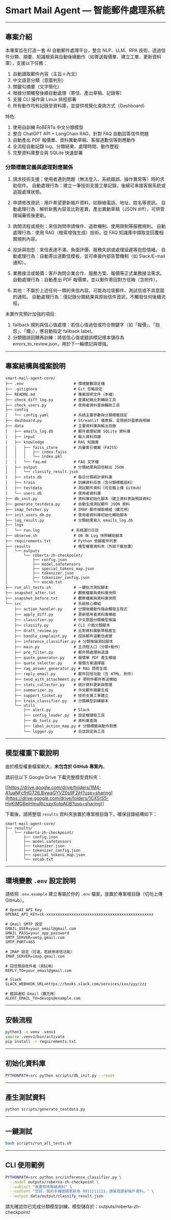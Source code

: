 # Smart Mail Agent — 智能郵件處理系統

---

## 專案介紹

本專案旨在打造一套 AI 自動郵件處理平台，整合 NLP、LLM、RPA 技術，透過信件分類、摘要、知識檢索與自動後續動作（如寄送報價單、建立工單、更新資料庫），支援以下任務：
1. 自動讀取郵件內容（主旨＋內文）
2. 中文語意分類（意圖判別）
3. 關鍵句摘要（文字簡化）
4. 根據分類觸發後續自動處理（寄信、產出草稿、記錄等）
5. 支援 CLI 操作與 Linux 排程部署
6. 所有動作均有記錄至資料庫，並提供視覺化查詢方式（Dashboard）

特色:
1. 使用自訓練 RoBERTa 中文分類模型
2. 整合 ChatGPT API + LangChain RAG，針對 FAQ 自動回答信件問題
3. 自動產出 PDF 報價單、資料異動草稿、客服道歉信等對應動作
4. 全流程自動記錄 log、分類結果、處理時間、動作歷程
5. 完整資料庫整合與 SQLite 快速部署

### 分類標籤定義與處理對應關係

1. 請求技術支援：使用者遇到問題（無法登入、系統錯誤、操作異常等）時的求助信件。
自動處理行為：建立一筆技術支援工單記錄，後續可串接客服系統或追蹤處理狀態。

2. 申請修改資訊：用戶希望更新帳戶資料，如聯絡電話、地址、姓名等資訊。
自動處理行為：解析新舊內容並比對差異，產出異動草稿（JSON diff），可供管理端審核後更新。

3. 詢問流程或規則：來信詢問申請條件、退款機制、使用限制等服務規則。
自動處理行為：使用 RAG（檢索增強生成）技術，從 FAQ 知識庫中擷取並回覆相關規則內容。

4. 投訴與抱怨：來信表達不滿、負面評價、服務失誤或處理延遲等抱怨情緒。
自動處理行為：自動寄出道歉信模板，並可串接內部告警機制（如 Slack/E-mail 通知）。

5. 業務接洽或報價：客戶詢問企業合作、服務方案、報價等正式業務接洽需求。
自動處理行為：自動產出 PDF 報價單，並以郵件寄回對方信箱（含附件）。

6. 其他：不屬於上述任何一類的來信內容，可能為垃圾郵件、測試信或不具意圖的通知。
自動處理行為：僅記錄分類結果與原始信件資訊，不觸發任何後續流程。

未實作完預計加強的項目:
1. fallback 規則與信心值處理：若信心值過低或符合關鍵字（如「報價」、「抱怨」、「爛」），應自動指定 fallback label。
2. 分類錯誤回饋再訓練：將低信心值或錯誤標記樣本儲存為 errors_to_review.json，用於下一輪標記與增強。

---

## 專案結構與檔案說明
```
smart-mail-agent-core/
├── .env                      # 環境變數設定檔
├── .gitignore                # Git 忽略設定
├── README.md                 # 專案說明文件（本檔）
├── check_diff_log.py         # 差異紀錄比對輔助工具
├── check_users.py            # 使用者資料查詢輔助工具
├── config
│   └── config.yaml           # 系統主要參數與分類標籤設定
├── dashboard.py              # Streamlit 儀表板，呈現統計圖表與明細
├── data                      # 主要資料庫與輸出目錄
│   ├── emails_log.db         # 郵件處理紀錄 SQLite 資料庫
│   ├── input                 # 輸入資料目錄
│   ├── knowledge             # RAG 知識庫
│   │   ├── faiss_store       # 向量索引檔案（FAISS）
│   │   │   ├── index.faiss
│   │   │   └── index.pkl
│   │   └── faq.md            # FAQ 文字檔
│   ├── output                # 分類結果與回信輸出 JSON
│   │   └── classify_result.json
│   ├── stats.db              # 每日分類統計資料庫
│   ├── train                 # 訓練資料存放（含分類標籤語料）
│   ├── testdata              # 測試郵件資料（可忽略上傳 GitHub）
│   └── users.db              # 使用者資料庫
├── db_init.py                # 資料庫初始化腳本（建立資料表與預設資料）
├── generate_testdata.py      # 自動生成測試郵件 JSON 資料
├── imap_fetcher.py           # IMAP 郵件擷取模組（擴充用）
├── init_users_db.py          # 使用者資料庫初始化輔助腳本
├── log_result.py             # 分類結果寫入 emails_log.db
├── logs
│   └── run.log              # 系統運行日誌
├── observe.sh                # DB 與 Log 快照輔助腳本
├── requirements.txt          # Python 依賴套件列表
├── results                   # 模型權重資料夾（外部下載放置）
│   └── outputs
│       └── roberta-zh-checkpoint/
│           ├── config.json
│           ├── model.safetensors
│           ├── special_tokens_map.json
│           ├── tokenizer.json
│           ├── tokenizer_config.json
│           └── vocab.txt
├── run_all_tests.sh          # 一鍵批次測試腳本
├── snapshot_after.txt        # 觀察檔案與資料庫快照
├── snapshot_before.txt       # 觀察檔案與資料庫快照
└── src                       # 系統核心模組
    ├── action_handler.py     # 分類後續動作路由觸發主程式
    ├── apply_diff.py         # 更新使用者資料庫模組
    ├── classifier.py         # 中文意圖分類模型推論
    ├── classify.py           # CLI 介面分類腳本
    ├── draft_review.py       # 比對資料異動草稿產生
    ├── handle_complaint.py   # 投訴郵件道歉信處理
    ├── inference_classifier.py # 分類推論測試腳本
    ├── main.py               # 主流程入口（分類+動作）
    ├── pre_filter.py         # 郵件預處理與過濾
    ├── quote_generator.py    # 報價單 PDF 產生模組
    ├── quote_selector.py     # 報價方案選擇器
    ├── rag_answer_generator.py # RAG 問答生成
    ├── reply_email.py        # 郵件回信功能（含 HTML、附件）
    ├── send_with_attachment.py # 帶附件郵件寄送模組
    ├── stats_collector.py    # 統計資料更新與管理
    ├── summarizer.py         # 中文郵件摘要生成
    ├── support_ticket.py     # 技術支援工單建立
    ├── train_classifier.py   # 分類模型訓練腳本
    └── utils
        ├── alert.py          # Slack
        ├── config_loader.py  # 設定檔讀取工具
        ├── db_tools.py       # 資料庫查詢
        ├── label_action_map.py # 分類標籤與動作對應
        └── logger.py         # 日誌設定與工具
```
---

## 模型權重下載說明

由於模型權重檔案較大，**未包含於 GitHub 專案內**。

請前往以下 Google Drive 下載完整模型資料夾：

[[https://drive.google.com/drive/folders/1M4-A1uaNFcfHG72tLBvwaGYVZ0s9F2jH?usp=sharing](https://drive.google.com/drive/folders/1CX5rS5-HvKiMGBeiHmuRtcszyXotpAGB?usp=sharing)]

下載後，請將整個 `results` 資料夾放置於專案根目錄下，確保目錄結構如下：

```
smart-mail-agent-core/
├── results/
│   └── roberta-zh-checkpoint/
│       ├── config.json
│       ├── model.safetensors
│       ├── tokenizer.json
│       ├── tokenizer_config.json
│       ├── special_tokens_map.json
│       └── vocab.txt
```

---

## 環境變數 `.env` 設定說明

請依照 `.env.example` 建立專屬於你的 `.env` 檔案，放置於專案根目錄（切勿上傳 GitHub）。

```dotenv
# OpenAI API Key
OPENAI_API_KEY=sk-xxxxxxxxxxxxxxxxxxxxxxxxxxxxxxxxxxxxxxxxxxxxxxx

# Gmail SMTP 設定
GMAIL_USER=your_email@gmail.com
GMAIL_PASS=your_app_password
SMTP_SERVER=smtp.gmail.com
SMTP_PORT=465

# IMAP 設定（可選，若啟用收信功能）
IMAP_SERVER=imap.gmail.com

# 回信預設收件者（測試用）
REPLY_TO=your_email@gmail.com

# Slack
SLACK_WEBHOOK_URL=https://hooks.slack.com/services/xxx/yyy/zzz

# 錯誤通知 Email（擴充用）
ALERT_EMAIL_TO=devops@example.com
```

---

## 安裝流程

```bash
python3 -m venv .venv1
source .venv1/bin/activate
pip install -r requirements.txt
```

---

## 初始化資料庫

```bash
PYTHONPATH=src python scripts/db_init.py --reset
```

---

## 產生測試資料

```bash
python scripts/generate_testdata.py
```

---

## 一鍵測試

```bash
bash scripts/run_all_tests.sh
```

---

## CLI 使用範例

```bash
PYTHONPATH=src python src/inference_classifier.py \
  --model outputs/roberta-zh-checkpoint \
  --subject "我要修改聯絡資料" \
  --content "您好，我的手機號碼更新為 0911111111，請幫我更新帳戶資料。" \
  --output data/output/classify_result.json
```
請先確認你已完成分類模型訓練，模型儲存於：outputs/roberta-zh-checkpoint/
